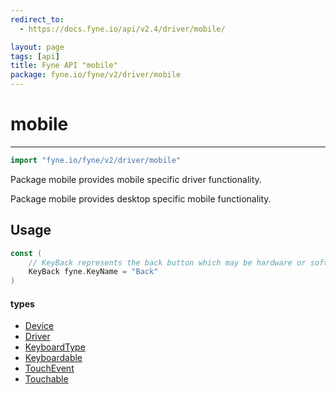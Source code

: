 ```yaml
---
redirect_to:
  - https://docs.fyne.io/api/v2.4/driver/mobile/

layout: page
tags: [api]
title: Fyne API "mobile"
package: fyne.io/fyne/v2/driver/mobile
---
```

# mobile
---

```go
import "fyne.io/fyne/v2/driver/mobile"
```

Package mobile provides mobile specific driver functionality.

Package mobile provides desktop specific mobile functionality.

## Usage

```go
const (
	// KeyBack represents the back button which may be hardware or software
	KeyBack fyne.KeyName = "Back"
)
```

#### types

 * [Device](device.html)
 * [Driver](driver.html)
 * [KeyboardType](keyboardtype.html)
 * [Keyboardable](keyboardable.html)
 * [TouchEvent](touchevent.html)
 * [Touchable](touchable.html)
